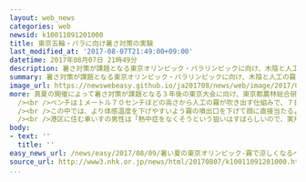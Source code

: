 ```yaml
---
layout: web_news
categories: web
newsid: k10011091201000
title: 東京五輪・パラに向け暑さ対策の実験
last_modified_at: '2017-08-07T21:49:00+09:00'
datetime: 2017年08月07日 21時49分
description: 暑さ対策が課題となる東京オリンピック・パラリンピックに向け、木陰と人工の霧を組み合わせて体感温度を下げようという実験が東京・臨海部で行われていて、７日、その効果について障害者への聞き取りが行われました。
summary: 暑さ対策が課題となる東京オリンピック・パラリンピックに向け、木陰と人工の霧を組み合わせて体感温度を下げようという実験が東京・臨海部で行われていて、７日、その効果について障害者への聞き取りが行われました。
image_url: https://newswebeasy.github.io/ja201708/news/web/image/2017/08/09/k10011091201000.jpg
more: 真夏の開催によって暑さ対策が課題となる３年後の東京大会に向け、東京都農林総合研究センターと群馬大学は、観客などの体感温度を下げようと、木陰と人工の霧を組み合わせた移動式のベンチを作り、東京・臨海部で実証実験を行っています。<br
  /><br />ベンチは１メートル７０センチほどの高さから人工の霧が吹き出す仕組みで、７日は、車いすを使っている障害者およそ１０人を現地に招いて効果について聞き取りました。<br
  /><br />この中では、より体感温度を下げやすいよう霧の噴出口を下げて顔に直接当たるように改善してほしいといった声や、障害者が利用しやすいよう専用のスペースを確保してほしいといった意見が出されました。<br
  /><br />港区に住む車いすの男性は「熱中症をなくそうという狙いはすばらしいので、実用化に向けて改良を重ねてほしい」と話していました。<br /><br />聞き取りを行った群馬大学大学院理工学府の天谷賢児教授は「指摘や知恵をいただいたので、３年後に向けて検討を急ぎたい」と話しています。
body:
- text: ''
  title: ''
easy_news_url: /news/easy/2017/08/09/暑い夏の東京オリンピック-霧で涼しくなるベンチの研究/
source_url: http://www3.nhk.or.jp/news/html/20170807/k10011091201000.html
...
```

